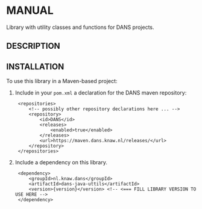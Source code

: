MANUAL
======

Library with utility classes and functions for DANS projects.

DESCRIPTION
-----------

INSTALLATION
------------

To use this library in a Maven-based project:

1. Include in your `pom.xml` a declaration for the DANS maven repository:

        <repositories>
            <!-- possibly other repository declarations here ... -->
            <repository>
                <id>DANS</id>
                <releases>
                    <enabled>true</enabled>
                </releases>
                <url>https://maven.dans.knaw.nl/releases/</url>
            </repository>
        </repositories>

2. Include a dependency on this library. 

        <dependency>
            <groupId>nl.knaw.dans</groupId>
            <artifactId>dans-java-uttils</artifactId>
            <version>{version}</version> <!-- <=== FILL LIBRARY VERSION TO USE HERE -->
        </dependency>
